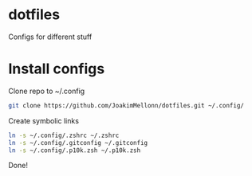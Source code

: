 # dotfiles
Configs for different stuff

# Install configs

Clone repo to ~/.config
```zsh
git clone https://github.com/JoakimMellonn/dotfiles.git ~/.config/
```

Create symbolic links
```zsh
ln -s ~/.config/.zshrc ~/.zshrc
ln -s ~/.config/.gitconfig ~/.gitconfig
ln -s ~/.config/.p10k.zsh ~/.p10k.zsh
```

Done!

